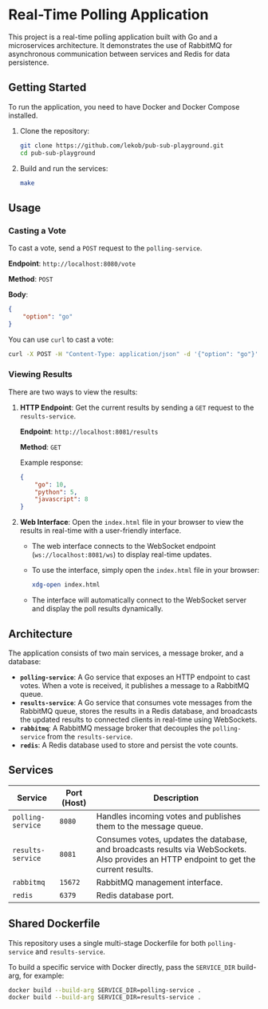 # Real-Time Polling Application

This project is a real-time polling application built with Go and a microservices architecture. It demonstrates the use of RabbitMQ for asynchronous communication between services and Redis for data persistence.

## Getting Started

To run the application, you need to have Docker and Docker Compose installed.

1.  Clone the repository:

    ```bash
    git clone https://github.com/lekob/pub-sub-playground.git
    cd pub-sub-playground
    ```

2.  Build and run the services:

    ```bash
    make
    ```

## Usage

### Casting a Vote

To cast a vote, send a `POST` request to the `polling-service`.

**Endpoint**: `http://localhost:8080/vote`

**Method**: `POST`

**Body**:

```json
{
    "option": "go"
}
```

You can use `curl` to cast a vote:

```bash
curl -X POST -H "Content-Type: application/json" -d '{"option": "go"}' http://localhost:8080/vote
```

### Viewing Results

There are two ways to view the results:

1. **HTTP Endpoint**: Get the current results by sending a `GET` request to the `results-service`.

    **Endpoint**: `http://localhost:8081/results`

    **Method**: `GET`

    Example response:

    ```json
    {
        "go": 10,
        "python": 5,
        "javascript": 8
    }
    ```

2. **Web Interface**: Open the `index.html` file in your browser to view the results in real-time with a user-friendly interface.

    - The web interface connects to the WebSocket endpoint (`ws://localhost:8081/ws`) to display real-time updates.
    - To use the interface, simply open the `index.html` file in your browser:

      ```bash
      xdg-open index.html
      ```

    - The interface will automatically connect to the WebSocket server and display the poll results dynamically.

## Architecture

The application consists of two main services, a message broker, and a database:

-   **`polling-service`**: A Go service that exposes an HTTP endpoint to cast votes. When a vote is received, it publishes a message to a RabbitMQ queue.
-   **`results-service`**: A Go service that consumes vote messages from the RabbitMQ queue, stores the results in a Redis database, and broadcasts the updated results to connected clients in real-time using WebSockets.
-   **`rabbitmq`**: A RabbitMQ message broker that decouples the `polling-service` from the `results-service`.
-   **`redis`**: A Redis database used to store and persist the vote counts.

## Services

| Service           | Port (Host) | Description                                                                                                                             |
| ----------------- | ----------- | --------------------------------------------------------------------------------------------------------------------------------------- |
| `polling-service` | `8080`      | Handles incoming votes and publishes them to the message queue.                                                                         |
| `results-service` | `8081`      | Consumes votes, updates the database, and broadcasts results via WebSockets. Also provides an HTTP endpoint to get the current results. |
| `rabbitmq`        | `15672`     | RabbitMQ management interface.                                                                                                          |
| `redis`           | `6379`      | Redis database port.                                                                                                                    |

## Shared Dockerfile

This repository uses a single multi-stage Dockerfile for both `polling-service` and `results-service`.

To build a specific service with Docker directly, pass the `SERVICE_DIR` build-arg, for example:

```bash
docker build --build-arg SERVICE_DIR=polling-service .
docker build --build-arg SERVICE_DIR=results-service .
```
